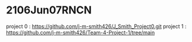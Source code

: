 # 2106Jun07RNCN
project 0 : https://github.com/j-m-smith426/J_Smith_Project0.git
project 1 : https://github.com/j-m-smith426/Team-4-Project-1/tree/main
